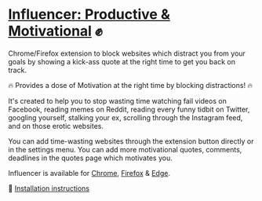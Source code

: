 # [Influencer: Productive & Motivational](http://akashgupta.xyz/influencer) ✊
Chrome/Firefox extension to block websites which distract you from your goals by showing a kick-ass quote at the right time to get you back on track.

🔥 Provides a dose of Motivation at the right time by blocking distractions! 🔥

It's created to help you to stop wasting time watching fail videos on Facebook, reading memes on Reddit, reading every funny tidbit on Twitter, googling yourself, stalking your ex, scrolling through the Instagram feed, and on those erotic websites.  

You can add time-wasting websites through the extension button directly or in the settings menu. You can add more motivational quotes, comments, deadlines in the quotes page which motivates you.

Influencer is available for [Chrome](https://chrome.google.com/webstore/detail/influencer-productive-mot/dfgpeekcneclmfdalhopgneoaedfkfbl), [Firefox](https://addons.mozilla.org/en-US/firefox/addon/influencer/) & [Edge](https://microsoftedge.microsoft.com/addons/detail/eidmadimoobplooiajlgoedlaoiphhab).

📃 [Installation instructions](https://developer.chrome.com/extensions/getstarted#unpacked)
